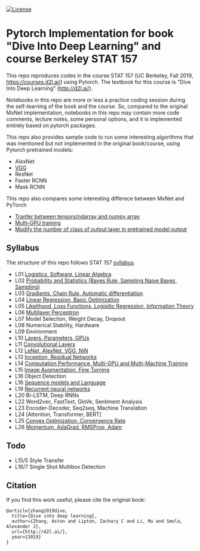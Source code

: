 [![License](https://img.shields.io/badge/License-Apache%202.0-blue.svg)](https://opensource.org/licenses/Apache-2.0)

# Pytorch Implementation for book "Dive Into Deep Learning" and course Berkeley STAT 157
This repo reproduces codes in the course STAT 157 (UC Berkeley, Fall 2019, https://courses.d2l.ai/) using Pytorch. The textbook for this course is "Dive Into Deep Learning" (http://d2l.ai/).

Notebooks in this repo are more or less a practice coding session during the self-learning of the book and the course. So, compared to the original MxNet implementation, notebooks in this repo may contain more code comments, lecture notes, some personal options, and it is implemented entirely based on pytorch packages. 

This repo also provides sample code to run some interesting algorithms that was mentioned but not implemented in the original book/course, using Pytorch pretrained models:
* AlexNet
* [VGG](https://github.com/JiahongChen/d2l-pytorch-implementation/blob/master/L12%20Basic%20Convolutional%20Networks/L12_6_VGG.ipynb)
* ResNet
* Faster RCNN
* Mask RCNN

This repo also compares some interesting differece between MxNet and PyTorch
* [Tranfer between tensors/ndarray and numpy array](https://github.com/JiahongChen/d2l-pytorch-implementation/blob/master/L01%20Introduction%20to%20Deep%20Learning/L2_1_torch_tensors_tutorial.ipynb)
* [Multi-GPU training](https://github.com/JiahongChen/d2l-pytorch-implementation/tree/master/L14%20Computation%20Performance%2C%20Multi-GPU%20and%20Multi-Machine%20Training)
* [Modify the number of class of output layer in pretrained model output](https://github.com/JiahongChen/d2l-pytorch-implementation/blob/master/L15%20Image%20Augmentation%2C%20Fine%20Turning%2C%20Neural%20Style/L15_3_Fine_Tuning.ipynb)

## Syllabus
The structure of this repo follows STAT 157 [syllabus](https://courses.d2l.ai/berkeley-stat-157/syllabus.html).
* L01 [Logistics, Software, Linear Algebra](https://github.com/JiahongChen/d2l-pytorch-implementation/tree/master/L01%20Introduction%20to%20Deep%20Learning)
* L02 [Probability and Statistics (Bayes Rule, Sampling Naive Bayes, Sampling)](https://github.com/JiahongChen/d2l-pytorch-implementation/tree/master/L02%20Probability%20and%20Statistics)
* L03 [Gradients, Chain Rule, Automatic differentiation](https://github.com/JiahongChen/d2l-pytorch-implementation/tree/master/L03%20Gradients%2C%20Chain%20Rule%2C%20Automatic%20Differentiation)
* L04 [Linear Regression, Basic Optimization](https://github.com/JiahongChen/d2l-pytorch-implementation/tree/master/L04%20Linear%20Regression%2C%20Basic%20Optimization)
* L05 [Likelihood, Loss Functions, Logisitic Regression, Information Theory](https://github.com/JiahongChen/d2l-pytorch-implementation/tree/master/L05%20Likelihood%2C%20Loss%20Functions%2C%20Logisitic%20Regression%2C%20Information%20Theory)
* L06 [Multilayer Perceptron](https://github.com/JiahongChen/d2l-pytorch-implementation/tree/master/L06%20Multilayer%20Perceptron)
* L07 Model Selection, Weight Decay, Dropout
* L08 Numerical Stability, Hardware
* L09 Environment
* L10 [Layers, Parameters, GPUs](https://github.com/JiahongChen/d2l-pytorch-implementation/tree/master/L10%20Layers%2C%20Parameters%2C%20GPUs)
* L11 [Convolutional Layers](https://github.com/JiahongChen/d2l-pytorch-implementation/tree/master/L11%20Convolutional%20Networks)
* L12 [LeNet, AlexNet, VGG, NiN](https://github.com/JiahongChen/d2l-pytorch-implementation/tree/master/L12%20Basic%20Convolutional%20Networks)
* L13 [Inception, Residual Networks](https://github.com/JiahongChen/d2l-pytorch-implementation/tree/master/L13%20Residual%20Networks%20and%20Advanced%20Architectures)
* L14 [Computation Performance, Multi-GPU and Multi-Machine Training](https://github.com/JiahongChen/d2l-pytorch-implementation/tree/master/L14%20Computation%20Performance%2C%20Multi-GPU%20and%20Multi-Machine%20Training)
* L15 [Image Augmentation, Fine Turning](https://github.com/JiahongChen/d2l-pytorch-implementation/tree/master/L15%20Image%20Augmentation%2C%20Fine%20Turning%2C%20Neural%20Style)
* L16 Object Detection
* L18 [Sequence models and Language](https://github.com/JiahongChen/d2l-pytorch-implementation/tree/master/L18%20Sequence%20Models%20and%20Language)
* L19 [Recurrent neural networks](https://github.com/JiahongChen/d2l-pytorch-implementation/tree/master/L19%20Recurrent%20Neural%20Networks)
* L20 Bi-LSTM, Deep RNNs
* L22 Word2vec, FastText, GloVe, Sentiment Analysis
* L23 Encoder-Decoder, Seq2seq, Machine Translation
* L24 [Attention, Transformer, BERT]
* L25 [Convex Optimization, Convergence Rate](https://github.com/JiahongChen/d2l-pytorch-implementation/tree/master/L25%20Convex%20Optimization%2C%20Convergence%20Rate)
* L26 [Momentum, AdaGrad, RMSProp, Adam](https://github.com/JiahongChen/d2l-pytorch-implementation/tree/master/L26%20Momentum%2C%20AdaGrad%2C%20RMSProp%2C%20Adam)

## Todo
* L15/5 Style Transfer
* L16/7 Single Shot Multibox Detection


## Citation
If you find this work useful, please cite the original book:
```
@article{zhang2019dive,
  title={Dive into deep learning},
  author={Zhang, Aston and Lipton, Zachary C and Li, Mu and Smola, Alexander J},
  url={http://d2l.ai/},
  year={2019}
}
```
